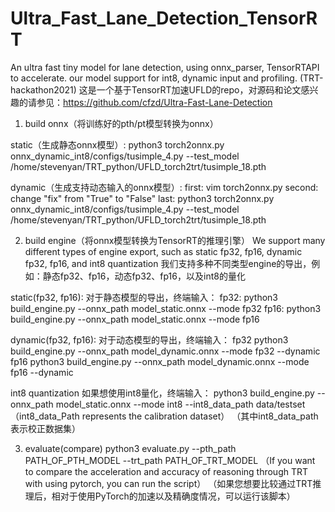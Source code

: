 # Ultra_Fast_Lane_Detection_TensorRT
An ultra fast tiny model for lane detection, using onnx_parser, TensorRTAPI to accelerate. our model support for int8, dynamic input and profiling. (TRT-hackathon2021)
这是一个基于TensorRT加速UFLD的repo，对源码和论文感兴趣的请参见：https://github.com/cfzd/Ultra-Fast-Lane-Detection


1. build onnx（将训练好的pth/pt模型转换为onnx）

static（生成静态onnx模型）:
python3 torch2onnx.py onnx_dynamic_int8/configs/tusimple_4.py --test_model /home/stevenyan/TRT_python/UFLD_torch2trt/tusimple_18.pth

dynamic（生成支持动态输入的onnx模型）:
first: vim torch2onnx.py
second: change "fix" from "True" to "False"
last: python3 torch2onnx.py onnx_dynamic_int8/configs/tusimple_4.py --test_model /home/stevenyan/TRT_python/UFLD_torch2trt/tusimple_18.pth



2. build engine（将onnx模型转换为TensorRT的推理引擎）
We support many different types of engine export, such as static fp32, fp16, dynamic fp32, fp16, and int8 quantization
我们支持多种不同类型engine的导出，例如：静态fp32、fp16，动态fp32、fp16，以及int8的量化

static(fp32, fp16):
对于静态模型的导出，终端输入：
fp32:
python3 build_engine.py --onnx_path model_static.onnx --mode fp32
fp16:
python3 build_engine.py --onnx_path model_static.onnx --mode fp16

dynamic(fp32, fp16):
对于动态模型的导出，终端输入：
fp32
python3 build_engine.py --onnx_path model_dynamic.onnx --mode fp32 --dynamic
fp16
python3 build_engine.py --onnx_path model_dynamic.onnx --mode fp16 --dynamic

int8 quantization
如果想使用int8量化，终端输入：
python3 build_engine.py --onnx_path model_static.onnx --mode int8 --int8_data_path data/testset
（int8_data_Path represents the calibration dataset）
（其中int8_data_path表示校正数据集）



3. evaluate(compare)
python3 evaluate.py --pth_path PATH_OF_PTH_MODEL --trt_path PATH_OF_TRT_MODEL
（If you want to compare the acceleration and accuracy of reasoning through TRT with using pytorch, you can run the script）
（如果您想要比较通过TRT推理后，相对于使用PyTorch的加速以及精确度情况，可以运行该脚本）
